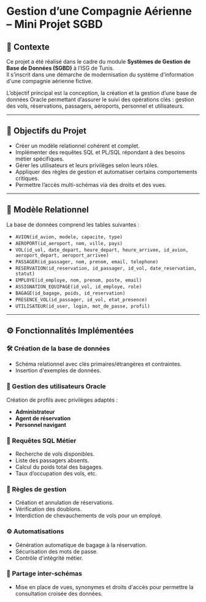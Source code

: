 # Gestion d’une Compagnie Aérienne – Mini Projet SGBD

## 📌 Contexte

Ce projet a été réalisé dans le cadre du module **Systèmes de Gestion de Base de Données (SGBD)** à l’ISG de Tunis.  
Il s’inscrit dans une démarche de modernisation du système d'information d'une compagnie aérienne fictive.

L’objectif principal est la conception, la création et la gestion d’une base de données Oracle permettant d’assurer le suivi des opérations clés : gestion des vols, réservations, passagers, aéroports, personnel et utilisateurs.

---

## 🎯 Objectifs du Projet

- Créer un modèle relationnel cohérent et complet.
- Implémenter des requêtes SQL et PL/SQL répondant à des besoins métier spécifiques.
- Gérer les utilisateurs et leurs privilèges selon leurs rôles.
- Appliquer des règles de gestion et automatiser certains comportements critiques.
- Permettre l’accès multi-schémas via des droits et des vues.

---

## 🧩 Modèle Relationnel

La base de données comprend les tables suivantes :

- `AVION(id_avion, modele, capacite, type)`
- `AEROPORT(id_aeroport, nom, ville, pays)`
- `VOL(id_vol, date_depart, heure_depart, heure_arrivee, id_avion, aeroport_depart, aeroport_arrivee)`
- `PASSAGER(id_passager, nom, prenom, email, telephone)`
- `RESERVATION(id_reservation, id_passager, id_vol, date_reservation, statut)`
- `EMPLOYE(id_employe, nom, prenom, poste, email)`
- `ASSIGNATION_EQUIPAGE(id_vol, id_employe, role)`
- `BAGAGE(id_bagage, poids, id_reservation)`
- `PRESENCE_VOL(id_passager, id_vol, etat_presence)`
- `UTILISATEUR(id_user, login, mot_de_passe, profil)`

---

## ⚙️ Fonctionnalités Implémentées

### 🛠️ Création de la base de données
- Schéma relationnel avec clés primaires/étrangères et contraintes.
- Insertion d'exemples de données.

### 👥 Gestion des utilisateurs Oracle
Création de profils avec privilèges adaptés :
- **Administrateur**
- **Agent de réservation**
- **Personnel navigant**

### 🔎 Requêtes SQL Métier
- Recherche de vols disponibles.
- Liste des passagers absents.
- Calcul du poids total des bagages.
- Taux d’occupation des vols, etc.

### 🧠 Règles de gestion
- Création et annulation de réservations.
- Vérification des doublons.
- Interdiction de chevauchements de vols pour un employé.

### ⚙️ Automatisations
- Génération automatique de bagage à la réservation.
- Sécurisation des mots de passe.
- Contrôle d'intégrité métier.

### 🔗 Partage inter-schémas
- Mise en place de vues, synonymes et droits d'accès pour permettre la consultation croisée des données.


